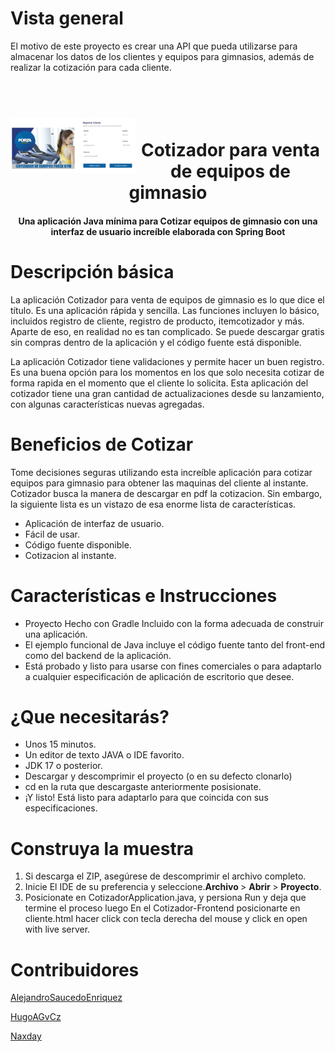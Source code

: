 # Vista general
El motivo de este proyecto es crear una API que pueda utilizarse para almacenar los datos de los clientes y equipos para gimnasios, además de realizar la cotización para cada cliente.

<h1 align="center">
  <br>
    <img align="left"  width="200" src="https://github.com/AlejandroSaucedoEnriquez/Cotizador/blob/main/Images/Cotizador-Cliente.png">
  <br>
  Cotizador para venta de equipos de gimnasio
  <br>
</h1>

<h4 align="center">Una aplicación Java mínima para Cotizar equipos de gimnasio con una interfaz de usuario increíble elaborada con Spring Boot</h4>

# Descripción básica
La aplicación Cotizador para venta de equipos de gimnasio es lo que dice el título. Es una aplicación rápida y sencilla. Las funciones incluyen lo básico, incluidos registro de cliente, registro de producto, itemcotizador y más. Aparte de eso, en realidad no es tan complicado. Se puede descargar gratis sin compras dentro de la aplicación y el código fuente está disponible.

La aplicación Cotizador tiene validaciones  y permite hacer un buen registro. Es una buena opción para los momentos en los que solo necesita cotizar de forma rapida en el momento que el cliente lo solicita. Esta aplicación del cotizador tiene una gran cantidad de actualizaciones desde su lanzamiento, con algunas características nuevas agregadas. 

# Beneficios de Cotizar 
Tome decisiones seguras utilizando esta increíble aplicación para cotizar equipos para gimnasio para obtener las maquinas del cliente al instante. Cotizador busca la manera de descargar en pdf la cotizacion. Sin embargo, la siguiente lista es un vistazo de esa enorme lista de características.

* Aplicación de interfaz de usuario.
* Fácil de usar.
* Código fuente disponible.
* Cotizacion al instante.

# Características e Instrucciones

 * Proyecto Hecho con Gradle Incluido con la forma adecuada de construir una aplicación.
 * El ejemplo funcional de Java incluye el código fuente tanto del front-end como del backend de la aplicación.
 * Está probado y listo para usarse con fines comerciales o para adaptarlo a cualquier especificación de aplicación de escritorio que desee.

# ¿Que necesitarás?
* Unos 15 minutos.
* Un editor de texto JAVA o IDE favorito.
* JDK 17 o posterior.
* Descargar y descomprimir el proyecto (o en su defecto clonarlo)
* cd en la ruta que descargaste anteriormente posisionate.
* ¡Y listo! Está listo para adaptarlo para que coincida con sus especificaciones.


# Construya la muestra
<ol>
<li>Si descarga el ZIP, asegúrese de descomprimir el archivo completo.</li>
<li>Inicie El IDE de su preferencia y seleccione.<strong>Archivo </strong> &gt; <strong>Abrir </strong> &gt; <strong>Proyecto</strong>.</li>
<li>Posicionate en CotizadorApplication.java, y persiona Run y deja que termine el proceso luego En el Cotizador-Frontend posicionarte en cliente.html hacer click con tecla derecha del mouse y click en open with live server.</li>
</ol>


# Contribuidores
[AlejandroSaucedoEnriquez](https://github.com/AlejandroSaucedoEnriquez)

[HugoAGvCz](https://github.com/HugoAGvCz)

[Naxday](https://github.com/Naxday)

